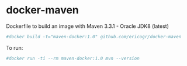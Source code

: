 # docker-maven
Dockerfile to build an image with Maven 3.3.1 - Oracle JDK8 (latest)

```sh
#docker build -t="maven-docker:1.0" github.com/ericogr/docker-maven 
```
To run:

```sh
#docker run -ti --rm maven-docker:1.0 mvn --version
```
